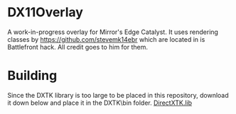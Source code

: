 # DX11Overlay
A work-in-progress overlay for Mirror's Edge Catalyst. It uses rendering classes by https://github.com/stevemk14ebr which are located in is Battlefront hack. All credit goes to him for them.

# Building
Since the DXTK library is too large to be placed in this repository, download it down below and place it in the DXTK\bin folder.
[DirectXTK.lib](https://www.dropbox.com/s/4oyfnpvo2mrnljg/DirectXTK.lib?dl=1)
